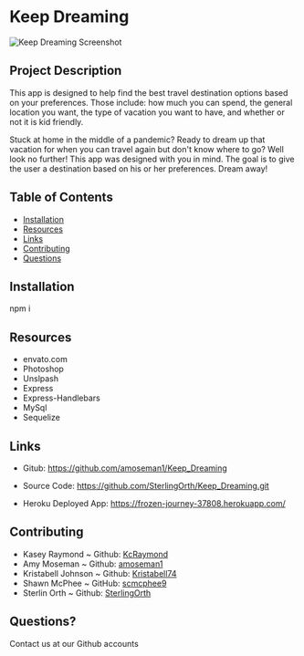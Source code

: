 # Keep Dreaming

<img src = "/public/assets/Screenshot.png" alt="Keep Dreaming Screenshot">

## Project Description

This app is designed to help find the best travel destination options based on your preferences. Those include: how much you can spend, the general location you want, the type of vacation you want to have, and whether or not it is kid friendly.

Stuck at home in the middle of a pandemic? Ready to dream up that vacation for when you can travel again but don't know where to go? Well look no further! This app was designed with you in mind. The goal is to give the user a destination based on his or her preferences. Dream away!

## Table of Contents

- [Installation](#installation)
- [Resources](#resources)
- [Links](#links)
- [Contributing](#contributing)
- [Questions](#questions)

## Installation

npm i

## Resources

- envato.com
- Photoshop
- Unslpash
- Express
- Express-Handlebars
- MySql
- Sequelize

## Links

- Gitub: https://github.com/amoseman1/Keep_Dreaming

- Source Code: https://github.com/SterlingOrth/Keep_Dreaming.git

- Heroku Deployed App: https://frozen-journey-37808.herokuapp.com/

## Contributing

- Kasey Raymond ~ Github: [KcRaymond](https://github.com/kcraymond)
- Amy Moseman ~ Github: [amoseman1](https://github.com/amoseman1)
- Kristabell Johnson ~ Github: [Kristabell74](https://github.com/kristabell74)
- Shawn McPhee ~ GitHub: [scmcphee9](https://github.com/scmcphee9)
- Sterlin Orth ~ Github: [SterlingOrth](https://github.com/SterlingOrth)

## Questions?

Contact us at our Github accounts

